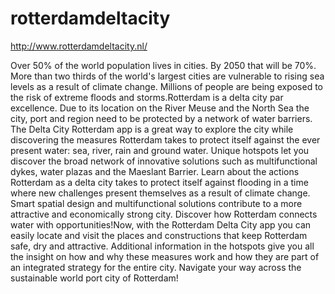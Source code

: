 # rotterdamdeltacity
http://www.rotterdamdeltacity.nl/

Over 50% of the world population lives in cities. By 2050 that will be 70%. More than two thirds of the world's largest cities are vulnerable to rising sea levels as a result of climate change. Millions of people are being exposed to the risk of extreme floods and storms.Rotterdam is a delta city par excellence. Due to its location on the River Meuse and the North Sea the city, port and region need to be protected by a network of water barriers. The Delta City Rotterdam app is a great way to explore the city while discovering the measures Rotterdam takes to protect itself against the ever present water: sea, river, rain and ground water. Unique hotspots let you discover the broad network of innovative solutions such as multifunctional dykes, water plazas and the Maeslant Barrier. Learn about the actions Rotterdam as a delta city takes to protect itself against flooding in a time where new challenges present themselves as a result of climate change. Smart spatial design and multifunctional solutions contribute to a more attractive and economically strong city. Discover how Rotterdam connects water with opportunities!Now, with the Rotterdam Delta City app you can easily locate and visit the places and constructions that keep Rotterdam safe, dry and attractive. Additional information in the hotspots give you all the insight on how and why these measures work and how they are part of an integrated strategy for the entire city. Navigate your way across the sustainable world port city of Rotterdam!
